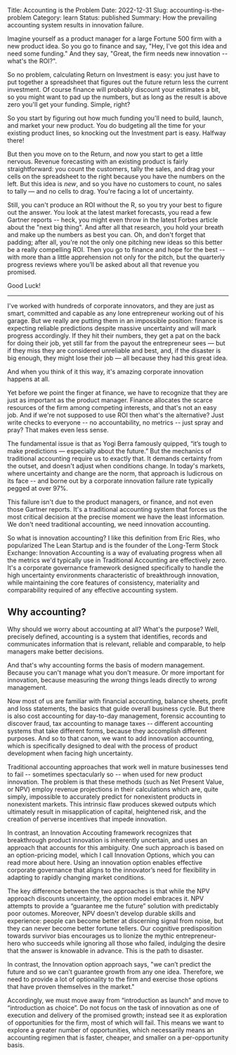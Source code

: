 Title: Accounting is the Problem
Date: 2022-12-31
Slug: accounting-is-the-problem
Category: learn
Status: published
Summary: How the prevailing accounting system results in innovation failure.


Imagine yourself as a product manager for a large Fortune 500 firm with a new product idea. So you go to finance and say, "Hey, I've got this idea and need some funding." And they say, "Great, the firm needs new innovation -- what's the ROI?".  

So no problem, calculating Return on Investment is easy:  you just have to put together a spreadsheet that figures out the future return less the current investment.  Of course finance will probably discount your estimates a bit, so you might want to pad up the numbers, but as long as the result is above zero you'll get your funding.  Simple, right?

So you start by figuring out how much funding you'll need to build, launch, and market your new product.  You do budgeting all the time for your existing product lines, so knocking out the Investment part is easy.  Halfway there!

But then you move on to the Return, and now you start to get a little nervous.  Revenue forecasting with an existing product is fairly straightforward: you count the customers, tally the sales, and drag your cells on the spreadsheet to the right because you have the numbers on the left.  But this idea is *new*, and so you have no customers to count, no sales to tally — and no cells to drag.  You're facing a lot of uncertainty.

Still, you can't produce an ROI without the R, so you try your best to figure out the answer.  You look at the latest market forecasts, you read a few Gartner reports -- heck, you might even throw in the latest Forbes article about the "next big thing".  And after all that research, you hold your breath and make up the numbers as best you can.  Oh, and don't forget that padding;  after all, you're not the only one pitching new ideas so this better be a really compelling ROI.  Then you go to finance and hope for the best -- with more than a little apprehension not only for the pitch, but the quarterly progress reviews where you’ll be asked about all that revenue you promised.

Good Luck!

---

I've worked with hundreds of corporate innovators, and they are just as smart, committed and capable as any lone entrepreneur working out of his garage.  But we really are putting them in an impossible position: finance is expecting reliable predictions despite massive uncertainty and will mark progress accordingly.  If they hit their numbers, they get a pat on the back for doing their job, yet still far from the payout the entrepreneur sees — but if they miss they are considered unreliable and best, and, if the disaster is big enough, they might lose their job — all because they had this great idea.

And when you think of it this way, it's amazing corporate innovation happens at all.

Yet before we point the finger at finance, we have to recognize that they are just as important as the product manager.  Finance allocates the scarce resources of the firm among competing interests, and that's not an easy job.  And if we're not supposed to use ROI then what's the alternative?  Just write checks to everyone -- no accountability, no metrics -- just spray and pray?  That makes even less sense.

The fundamental issue is that as Yogi Berra famously quipped, “it’s tough to make predictions — especially about the future.”  But the mechanics of traditional accounting require us to exactly that.  It demands certainty from the outset, and doesn't adjust when conditions change.  In today's markets, where uncertainty and change are the norm, that approach is ludicrous on its face -- and borne out by a corporate innovation failure rate typically pegged at over 97%.

This failure isn't due to the product managers, or finance, and not even those Gartner reports.  It's a traditional accounting system that forces us the most critical decision at the precise moment we have the least information.  We don't need traditional accounting, we need innovation accounting.

So what is innovation accounting? I like this definition from Eric Ries, who popularized The Lean Startup and is the founder of the Long-Term Stock Exchange:   Innovation Accounting is a way of evaluating progress when all the metrics we'd typically use in Traditional Accounting are effectively zero.  It's a corporate governance framework designed specifically to handle the high uncertainty environments characteristic of breakthrough innovation, while maintaining the core features of consistency, materiality and comparability required of any effective accounting system.

## Why accounting?
Why should we worry about accounting at all? What's the purpose? Well, precisely defined, accounting is a system that identifies, records and communicates information that is relevant, reliable and comparable, to help managers make better decisions.

And that's why accounting forms the basis of modern management.  Because you can't manage what you don't measure.  Or more important for innovation, because measuring the *wrong* things leads directly to *wrong* management.

Now most of us are familiar with financial accounting, balance sheets, profit and loss statements, the basics that guide overall business cycle.  But there is also cost accounting for day-to-day management, forensic accounting to discover fraud, tax accounting to manage taxes -- different accounting systems that take different forms, because they accomplish different purposes. And so to that canon, we want to add innovation accounting, which is specifically designed to deal with the process of product development when facing high uncertainty.

Traditional accounting approaches that work well in mature businesses tend to fail -- sometimes spectacularly so -- when used for new product innovation.  The problem is that these methods (such as Net Present Value, or NPV) employ revenue projections in their calculations which are, quite simply, impossible to accurately predict for nonexistent products in nonexistent markets.  This intrinsic flaw produces skewed outputs which ultimately result in misapplication of capital, heightened risk, and the creation of perverse incentives that impede innovation.  

In contrast, an Innovation Accouting framework recognizes that breakthrough product innovation is inherently uncertain, and uses an approach that accounts for this ambiguity.  One such approach is based on an option-pricing model, which I call Innovation Options, which you can read more about here.   Using an innovation option enables effective corporate governance that aligns to the innovator’s need for flexibility in adapting to rapidly changing market conditions.

The key difference between the two approaches is that while the NPV approach discounts uncertainty, the option model embraces it.  NPV attempts to provide a “guarantee me the future” solution with predictably poor outomes.  Moreover, NPV doesn't develop durable skills and experience: people can become better at discerning signal from noise, but they can never become better fortune tellers.  Our cognitive predisposition towards survivor bias encourages us to lionize the mythic entrepreneur-hero who succeeds while ignoring all those who failed, indulging the desire that the answer is knowable in advance.  This is the path to disaster.

In contrast, the Innovation option approach says, "we can’t predict the future and so we can’t guarantee growth from any one idea.  Therefore, we need to provide a lot of optionality to the firm and exercise those options that have proven themselves in the market."

Accordingly, we must move away from “introduction as launch” and move to “introduction as choice”.  Do not focus on the task of innovation as one of execution and delivery of the promised growth; instead see it as exploration of opportunities for the firm, most of which will fail.  This means we want to explore a greater number of opportunities, which necessarily means an accounting regimen that is faster, cheaper, and smaller on a per-opportunity basis.

